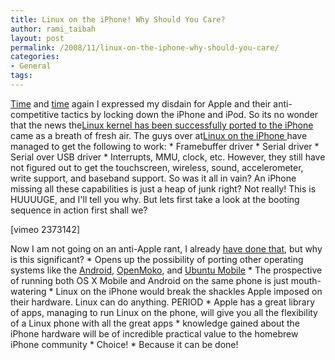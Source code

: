 ```yaml
---
title: Linux on the iPhone! Why Should You Care?
author: rami_taibah
layout: post
permalink: /2008/11/linux-on-the-iphone-why-should-you-care/
categories:
- General
tags: 
---
```

[Time](/blog/thedarkside/apple/sourceforge-on-your-iphone/) and [time](/blog/thedarkside/iphone-3g-a-beautiful-jail/) again I expressed my disdain for Apple and their anti-competitive tactics by locking down the iPhone and iPod. So its no wonder that the news the[Linux kernel has been successfully ported to the iPhone ](http://linuxoniphone.blogspot.com/2008/11/linux-on-iphone.html)came as a breath of fresh air. The guys over at[Linux on the iPhone ](http://www.iphonelinux.org/index.php/Main_Page)have managed to get the following to work:
\* Framebuffer driver
\* Serial driver
\* Serial over USB driver
\* Interrupts, MMU, clock, etc.
However, they still have not figured out to get the touchscreen, wireless, sound, accelerometer, write support, and baseband support. So was it all in vain? An iPhone missing all these capabilities is just a heap of junk right? Not really! This is HUUUUGE, and I'll tell you why. But lets first take a look at the booting sequence in action first shall we?

\[vimeo 2373142\]

Now I am not going on an anti-Apple rant, I already [have done that](/blog/thedarkside/iphone-3g-a-beautiful-jail/), but why is this significant?
\* Opens up the possibility of porting other operating systems like the [Android](http://code.google.com/android/), [OpenMoko](http://www.openmoko.org), and [Ubuntu Mobile](http://www.ubuntu.com/products/mobile)
\* The prospective of running both OS X Mobile and Android on the same phone is just mouth-watering
\* Linux on the iPhone would break the shackles Apple imposed on their hardware. Linux can do anything. PERIOD
\* Apple has a great library of apps, managing to run Linux on the phone, will give you all the flexibility of a Linux phone with all the great apps
\* knowledge gained about the iPhone hardware will be of incredible practical value to the homebrew iPhone community
\* Choice!
\* Because it can be done!